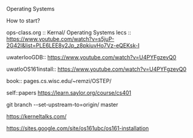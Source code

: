 Operating Systems

How to start?

ops-class.org :: Kernal/ Operating Systems
lecs :: https://www.youtube.com/watch?v=s5juP-2G42I&list=PLE6LEE8y2Jp_z8pkiuvHo7Vz-eQEKsk-I

uwaterlooGDB:: https://www.youtube.com/watch?v=U4PYFgzevQ0

uwatloOS161install:: https://www.youtube.com/watch?v=U4PYFgzevQ0

book:: pages.cs.wisc.edu/~remzi/OSTEP/

self::papers https://learn.saylor.org/course/cs401

git branch --set-upstream-to=origin/<branch> master

https://kerneltalks.com/

https://sites.google.com/site/os161ubc/os161-installation


